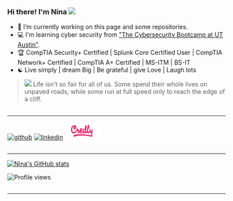 
### Hi there! I'm Nina <img src="https://pic.funnygifsbox.com/uploads/2021/05/funnygifsbox.com-2021-05-29-07-09-12-44.gif" width="50">

- :satellite:  I’m currently working on this page and some repositories.
- :computer: I'm learning cyber security from ["The Cybersecurity Bootcamp at UT Austin"](https://techbootcamps.utexas.edu/cybersecurity/).
- :trophy: CompTIA Security+ Certified | Splunk Core Certified User | CompTIA Network+ Certified | CompTIA A+ Certified | MS-ITM | BS-IT
- :yin_yang: Live simply | dream Big | Be grateful | give Love | Laugh lots
> <img src="https://pic.funnygifsbox.com/uploads/2020/10/funnygifsbox.com-2020-10-06-13-32-17-67.gif" width="50"> Life isn't so fair for all of us. Some spend their whole lives on unpaved roads, while some run at full speed only to reach the edge of a cliff.

##
---

[<img src='https://cdn.jsdelivr.net/npm/simple-icons@3.0.1/icons/github.svg' alt='github' height='40'>](https://github.com/Diablo5G) 
[<img src='https://cdn.jsdelivr.net/npm/simple-icons@3.0.1/icons/linkedin.svg' alt='linkedin' height='40'>](https://www.linkedin.com/in/nina-herbold-8635a2212/)
[<img src='https://github.com/Diablo5G/UTA-CYBER-2021-ASSIGNMENT/blob/Master/Certification%20Prep/Splunk%20Certification/Images/credly.svg' alt='github' height='40'>](https://www.credly.com/users/nina-herbold/badges) 

##
---

[![Nina's GitHub stats](https://github-readme-stats.vercel.app/api?username=diablo5g&hide=issues,contribs&count_private=true&show_icons=true&theme=yeblu)](https://github.com/diablo5g/github-readme-stats)  

![Profile views](https://gpvc.arturio.dev/Diablo5G) 
##
---
